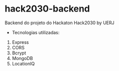 # hack2030-backend
Backend do projeto do Hackaton Hack2030 by UERJ

- Tecnologias utilizadas:
1. Express
2. CORS
3. Bcrypt
4. MongoDB
5. LocationIQ
